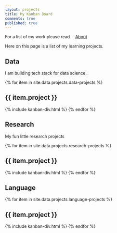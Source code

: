 ```yaml
---
layout: projects
title: My Kanban Board
comments: true
published: true
---
```


For a list of my work please read
<a href="/about" style="margin: 1em 1em 1em 1em;" class="btn--light">About</a>

Here on this page is a list of my learning projects.


## Data

I am building tech stack for data science.

{% for item in site.data.projects.data-projects %}
<h2 class="kanban__head">{{ item.project }}</h2>
{% include kanban-div.html %}
{% endfor %}


## Research

My fun little research projects

{% for item in site.data.projects.research-projects %}
<h2 class="kanban__head">{{ item.project }}</h2>
{% include kanban-div.html %}
{% endfor %}



## Language

{% for item in site.data.projects.language-projects %}
<h2 class="kanban__head">{{ item.project }}</h2>
{% include kanban-div.html %}
{% endfor %}
